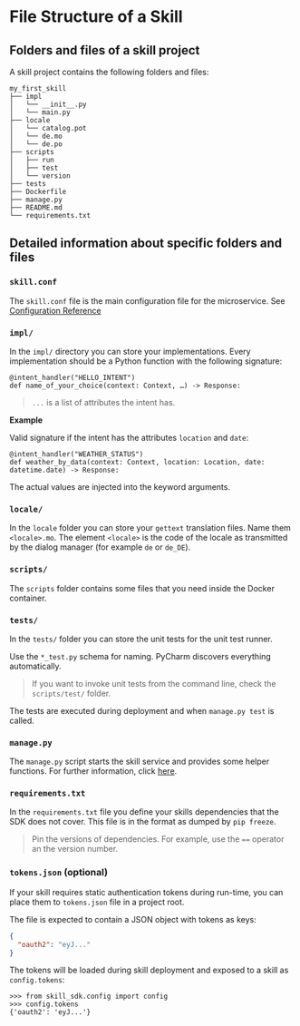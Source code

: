 # File Structure of a Skill

## Folders and files of a skill project

A skill project contains the following folders and files:

    my_first_skill
    ├── impl
    │   └── __init__.py
    │   └── main.py
    ├── locale
    │   └── catalog.pot
    │   └── de.mo
    │   └── de.po
    ├── scripts
    │   ├── run
    │   ├── test
    │   └── version
    ├── tests
    ├── Dockerfile
    ├── manage.py
    ├── README.md
    └── requirements.txt
     
## Detailed information about specific folders and files

### `skill.conf`
        
The `skill.conf` file is the main configuration file for the microservice. See [Configuration Reference](config.md)

### `impl/`

In the `impl/` directory you can store your implementations.
Every implementation should be a Python function with the following signature:

    @intent_handler("HELLO_INTENT")
    def name_of_your_choice(context: Context, …) -> Response:
    
> `...` is a list of attributes the intent has.

**Example**

Valid signature if the intent has the attributes `location` and `date`:

    @intent_handler("WEATHER_STATUS")
    def weather_by_data(context: Context, location: Location, date: datetime.date) -> Response:
    
The actual values are injected into the keyword arguments.

### `locale/`

In the `locale` folder you can store your `gettext` translation files.
Name them `<locale>.mo`.
The element `<locale>` is the code of the locale as transmitted by the dialog manager (for example `de` or `de_DE`).

### `scripts/` 

The `scripts` folder contains some files that you need inside the Docker container.

### `tests/`

In the `tests/` folder you can store the unit tests for the unit test runner.

Use the `*_test.py` schema for naming. PyCharm discovers everything automatically. 

>If you want to invoke unit tests from the command line, check the `scripts/test/` folder.

The tests are executed during deployment and when `manage.py test` is called.

### `manage.py`

The `manage.py` script starts the skill service and provides some helper functions. For further information, click [here](running.md).

### `requirements.txt`

In the `requirements.txt` file you define your skills dependencies that the SDK does not cover.
This file is in the format as dumped by `pip freeze`.

>Pin the versions of dependencies. For example, use the `==` operator an the version number.

### `tokens.json` (optional)

If your skill requires static authentication tokens during run-time, 
you can place them to `tokens.json` file in a project root.

The file is expected to contain a JSON object with tokens as keys:

```json
{
  "oauth2": "eyJ..."
}
```

The tokens will be loaded during skill deployment and exposed to a skill as `config.tokens`:

```
>>> from skill_sdk.config import config
>>> config.tokens
{'oauth2': 'eyJ...'}
```
